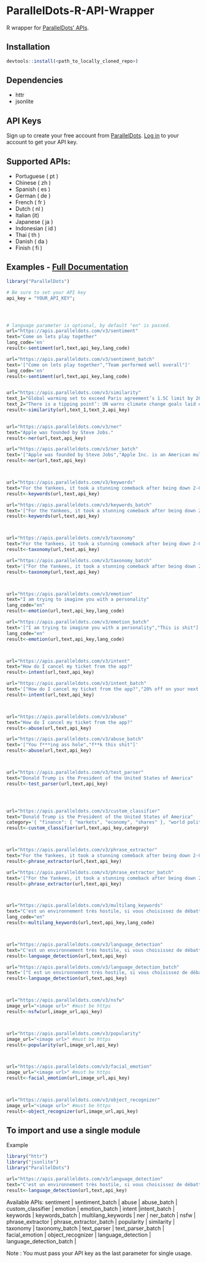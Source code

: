 ParallelDots-R-API-Wrapper
===============================

R wrapper for [ParallelDots' APIs](https://www.paralleldots.com/text-analysis-apis).

Installation
------------
```r
devtools::install(<path_to_locally_cloned_repo>)
```

Dependencies
-------------
- httr
- jsonlite


API Keys
----------------
Sign up to create your free account from [ParallelDots](https://www.paralleldots.com/sign-up).
[Log in](https://user.apis.paralleldots.com/login) to your account to get your API key.

Supported APIs:
---------------

- Portuguese ( pt )
- Chinese ( zh )
- Spanish ( es )
- German ( de )
- French ( fr )
- Dutch ( nl )
- Italian (it)
- Japanese ( ja )
- Indonesian ( id )
- Thai ( th )
- Danish ( da )
- Finish ( fi )


Examples - [Full Documentation](https://www.paralleldots.com/docs)
-------------------------------

```r
library("ParallelDots")

# Be sure to set your API key
api_key = "YOUR_API_KEY";




# language parameter is optional, by default "en" is passed.
url="https://apis.paralleldots.com/v3/sentiment"
text="Come on lets play together"
lang_code='en'
result<-sentiment(url,text,api_key,lang_code)	

url="https://apis.paralleldots.com/v3/sentiment_batch"
text='["Come on lets play together","Team performed well overall"]'
lang_code='en'
result<-sentiment(url,text,api_key,lang_code)	


url="https://apis.paralleldots.com/v3/similarity"
text_1="Global warming set to exceed Paris agreement’s 1.5C limit by 2040s, according to draft UN report"
text_2="There is a tipping point’: UN warns climate change goals laid out in Paris accord are almost out of reach"
result<-similarity(url,text_1,text_2,api_key)
	

url="https://apis.paralleldots.com/v3/ner"
text="Apple was founded by Steve Jobs."
result<-ner(url,text,api_key)

url="https://apis.paralleldots.com/v3/ner_batch"
text='["Apple was founded by Steve Jobs","Apple Inc. is an American multinational technology company headquartered in Cupertino."]'
result<-ner(url,text,api_key)



url="https://apis.paralleldots.com/v3/keywords"
text="For the Yankees, it took a stunning comeback after being down 2-0 to the Indians in the American League Division Series. For the Astros, it took beating Chris Sale to top the Red Sox."
result<-keywords(url,text,api_key)

url="https://apis.paralleldots.com/v3/keywords_batch"
text='["For the Yankees, it took a stunning comeback after being down 2-0 to the Indians in the American League Division Series. For the Astros, it took beating Chris Sale to top the Red Sox.","U.S. stocks edged higher on Friday, with the S&P 500 hitting a more than five-month high, as gains in industrials and other areas offset a drop in financials. Fred Katayama reports."]'
result<-keywords(url,text,api_key)



url="https://apis.paralleldots.com/v3/taxonomy"
text="For the Yankees, it took a stunning comeback after being down 2-0 to the Indians in the American League Division Series. For the Astros, it took beating Chris Sale to top the Red Sox."
result<-taxonomy(url,text,api_key)

url="https://apis.paralleldots.com/v3/taxonomy_batch"
text='["For the Yankees, it took a stunning comeback after being down 2-0 to the Indians in the American League Division Series. For the Astros, it took beating Chris Sale to top the Red Sox.","U.S. stocks edged higher on Friday, with the S&P 500 hitting a more than five-month high, as gains in industrials and other areas offset a drop in financials. Fred Katayama reports."]'
result<-taxonomy(url,text,api_key)



url="https://apis.paralleldots.com/v3/emotion"
text="I am trying to imagine you with a personality"
lang_code="en"
result<-emotion(url,text,api_key,lang_code)

url="https://apis.paralleldots.com/v3/emotion_batch"
text='["I am trying to imagine you with a personality","This is shit"]'
lang_code="en"
result<-emotion(url,text,api_key,lang_code)



url="https://apis.paralleldots.com/v3/intent"
text="How do I cancel my ticket from the app?"
result<-intent(url,text,api_key)

url="https://apis.paralleldots.com/v3/intent_batch"
text='["How do I cancel my ticket from the app?","20% off on your next Uber ride"]'
result<-intent(url,text,api_key)



url="https://apis.paralleldots.com/v3/abuse"
text="How do I cancel my ticket from the app?"
result<-abuse(url,text,api_key)

url="https://apis.paralleldots.com/v3/abuse_batch"
text='["You f***ing ass hole","f**k this shit"]'
result<-abuse(url,text,api_key)



url="https://apis.paralleldots.com/v3/test_parser"
text="Donald Trump is the President of the United States of America"
result<-test_parser(url,text,api_key)




url="https://apis.paralleldots.com/v3/custom_classifier"
text="Donald Trump is the President of the United States of America"
category='{ "finance": { "markets", "economy", "shares" }, "world politics": { "diplomacy", "UN", "war" } }'
result<-custom_classifier(url,text,api_key,category)



url="https://apis.paralleldots.com/v3/phrase_extractor"
text="For the Yankees, it took a stunning comeback after being down 2-0 to the Indians in the American League Division Series. For the Astros, it took beating Chris Sale to top the Red Sox."
result<-phrase_extractor(url,text,api_key)

url="https://apis.paralleldots.com/v3/phrase_extractor_batch"
text='["For the Yankees, it took a stunning comeback after being down 2-0 to the Indians in the American League Division Series. For the Astros, it took beating Chris Sale to top the Red Sox.","U.S. stocks edged higher on Friday, with the S&P 500 hitting a more than five-month high, as gains in industrials and other areas offset a drop in financials. Fred Katayama reports."]'
result<-phrase_extractor(url,text,api_key)



url="https://apis.paralleldots.com/v3/multilang_keywords"
text="C'est un environnement très hostile, si vous choisissez de débattre ici, vous serez vicieusement attaqué par l'opposition"
lang_code="en"
result<-multilang_keywords(url,text,api_key,lang_code)



url="https://apis.paralleldots.com/v3/language_detection"
text="C'est un environnement très hostile, si vous choisissez de débattre ici, vous serez vicieusement attaqué par l'opposition"
result<-language_detection(url,text,api_key)

url="https://apis.paralleldots.com/v3/language_detection_batch"
text='["C est un environnement très hostile, si vous choisissez de débattre ici, vous serez vicieusement attaqué par l opposition","El hardware inalámbrico no autorizado se puede introducir fácilmente. Los puntos de acceso inalámbricos son relativamente poco costosos y se implementan fácilmente"]'
result<-language_detection(url,text,api_key)



url="https://apis.paralleldots.com/v3/nsfw"
image_url="<image url>" #must be https
result<-nsfw(url,image_url,api_key)



url="https://apis.paralleldots.com/v3/popularity"
image_url="<image url>" #must be https
result<-popularity(url,image_url,api_key)



url="https://apis.paralleldots.com/v3/facial_emotion"
image_url="<image url>" #must be https
result<-facial_emotion(url,image_url,api_key)



url="https://apis.paralleldots.com/v3/object_recognizer"
image_url="<image url>" #must be https
result<-object_recognizer(url,image_url,api_key)


```

To import and use a single module
-------------------

Example

```r
library("httr")
library("jsonlite")
library("ParallelDots")

url="https://apis.paralleldots.com/v3/language_detection"
text="C'est un environnement très hostile, si vous choisissez de débattre ici, vous serez vicieusement attaqué par l'opposition"
result<-language_detection(url,text,api_key)

```
 Available APIs: sentiment | sentiment_batch | abuse | abuse_batch | custom_classifier | emotion | emotion_batch | intent |intent_batch | keywords | keywords_batch | multilang_keywords | ner | ner_batch | nsfw | phrase_extractor | phrase_extractor_batch | popularity | similarity | taxonomy | taxonomy_batch | text_parser | text_parser_batch | facial_emotion | object_recognizer |  language_detection | language_detection_batch |

Note : You must pass your API key as the last parameter for single usage.
